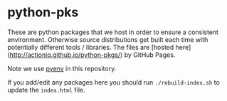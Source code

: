 # python-pks

These are python packages that we host in order to ensure a consistent environment.
Otherwise source distributions get built each time with potentially different tools / libraries.
The files are [hosted here] (http://actioniq.github.io/python-pkgs/) by GitHub Pages.

Note we use [pyenv](https://github.com/yyuu/pyenv) in this repository.

If you add/edit any packages here you should run `./rebuild-index.sh` to update the `index.html` file.
